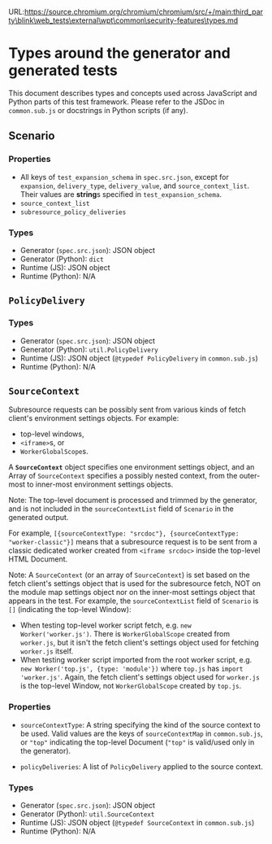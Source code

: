 URL:https://source.chromium.org/chromium/chromium/src/+/main:third_party\blink\web_tests\external\wpt\common\security-features\types.md
# Types around the generator and generated tests

This document describes types and concepts used across JavaScript and Python parts of this test framework.
Please refer to the JSDoc in `common.sub.js` or docstrings in Python scripts (if any).

## Scenario

### Properties

- All keys of `test_expansion_schema` in `spec.src.json`, except for `expansion`, `delivery_type`, `delivery_value`, and `source_context_list`. Their values are **string**s specified in `test_expansion_schema`.
- `source_context_list`
- `subresource_policy_deliveries`

### Types

- Generator (`spec.src.json`): JSON object
- Generator (Python): `dict`
- Runtime (JS): JSON object
- Runtime (Python): N/A

## `PolicyDelivery`

### Types

- Generator (`spec.src.json`): JSON object
- Generator (Python): `util.PolicyDelivery`
- Runtime (JS): JSON object (`@typedef PolicyDelivery` in `common.sub.js`)
- Runtime (Python): N/A

## `SourceContext`

Subresource requests can be possibly sent from various kinds of fetch client's environment settings objects. For example:

- top-level windows,
- `<iframe>`s, or
- `WorkerGlobalScope`s.

A **`SourceContext`** object specifies one environment settings object, and an Array of `SourceContext` specifies a possibly nested context, from the outer-most to inner-most environment settings objects.

Note: The top-level document is processed and trimmed by the generator, and is not included in the `sourceContextList` field of `Scenario` in the generated output.

For example, `[{sourceContextType: "srcdoc"}, {sourceContextType: "worker-classic"}]` means that a subresource request is to be sent from a classic dedicated worker created from `<iframe srcdoc>` inside the top-level HTML Document.

Note: A `SourceContext` (or an array of `SourceContext`) is set based on the fetch client's settings object that is used for the subresource fetch, NOT on the module map settings object nor on the inner-most settings object that appears in the test.
For example, the `sourceContextList` field of `Scenario` is `[]` (indicating the top-level Window):

- When testing top-level worker script fetch, e.g. `new Worker('worker.js')`. There is `WorkerGlobalScope` created from `worker.js`, but it isn't the fetch client's settings object used for fetching `worker.js` itself.
- When testing worker script imported from the root worker script, e.g. `new Worker('top.js', {type: 'module'})` where `top.js` has `import 'worker.js'`. Again, the fetch client's settings object used for `worker.js` is the top-level Window, not `WorkerGlobalScope` created by `top.js`.

### Properties

- `sourceContextType`:  A string specifying the kind of the source context to be used.
   Valid values are the keys of `sourceContextMap` in `common.sub.js`, or `"top"` indicating the top-level Document (`"top"` is valid/used only in the generator).

- `policyDeliveries`: A list of `PolicyDelivery` applied to the source context.

### Types

- Generator (`spec.src.json`): JSON object
- Generator (Python): `util.SourceContext`
- Runtime (JS): JSON object (`@typedef SourceContext` in `common.sub.js`)
- Runtime (Python): N/A
